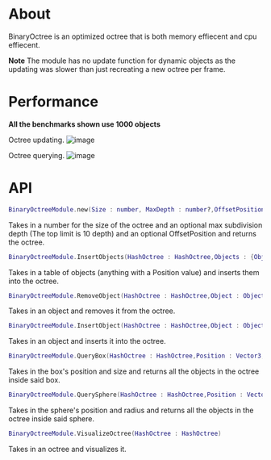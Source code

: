 # About

BinaryOctree is an optimized octree that is both memory effiecent and cpu effiecent. 

**Note** The module has no update function for dynamic objects as the updating was slower than just recreating a new octree per frame.

# Performance

**All the benchmarks shown use 1000 objects**

Octree updating.
![image](https://github.com/omrezkeypie/HashOctree/assets/104690138/7fac122a-370d-496b-98e9-69b730b6665f)

Octree querying.
![image](https://github.com/omrezkeypie/HashOctree/assets/104690138/1c9aac34-b5aa-4f8a-9d6f-e2c2336d11bb)

# API

```lua
BinaryOctreeModule.new(Size : number, MaxDepth : number?,OffsetPosition : Vector3?) : HashOctree
```

Takes in a number for the size of the octree and an optional max subdivision depth (The top limit is 10 depth) and an optional OffsetPosition and returns the octree.

```lua
BinaryOctreeModule.InsertObjects(HashOctree : HashOctree,Objects : {Object})
```

Takes in a table of objects (anything with a Position value) and inserts them into the octree.

```lua
BinaryOctreeModule.RemoveObject(HashOctree : HashOctree,Object : Object)
```

Takes in an object and removes it from the octree.

```lua
BinaryOctreeModule.InsertObject(HashOctree : HashOctree,Object : Object)
```

Takes in an object and inserts it into the octree.

```lua
BinaryOctreeModule.QueryBox(HashOctree : HashOctree,Position : Vector3,Size : Vector3) : {Object}
```

Takes in the box's position and size and returns all the objects in the octree inside said box.

```lua
BinaryOctreeModule.QuerySphere(HashOctree : HashOctree,Position : Vector3,Radius : number) : {Object}
```

Takes in the sphere's position and radius and returns all the objects in the octree inside said sphere.

```lua
BinaryOctreeModule.VisualizeOctree(HashOctree : HashOctree)
```

Takes in an octree and visualizes it.
